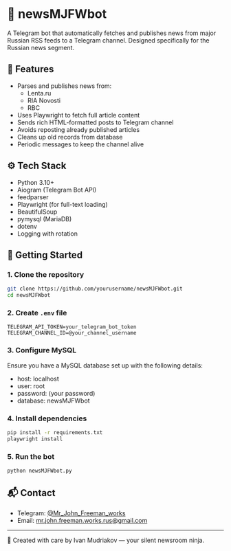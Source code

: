 # 📰 newsMJFWbot

A Telegram bot that automatically fetches and publishes news from major Russian RSS feeds to a Telegram channel. Designed specifically for the Russian news segment.

## 🧩 Features

- Parses and publishes news from:
  - Lenta.ru
  - RIA Novosti
  - RBC
- Uses Playwright to fetch full article content
- Sends rich HTML-formatted posts to Telegram channel
- Avoids reposting already published articles
- Cleans up old records from database
- Periodic messages to keep the channel alive

## ⚙️ Tech Stack

- Python 3.10+
- Aiogram (Telegram Bot API)
- feedparser
- Playwright (for full-text loading)
- BeautifulSoup
- pymysql (MariaDB)
- dotenv
- Logging with rotation

## 🚀 Getting Started

### 1. Clone the repository

```bash
git clone https://github.com/yourusername/newsMJFWbot.git
cd newsMJFWbot
```

### 2. Create `.env` file

```env
TELEGRAM_API_TOKEN=your_telegram_bot_token
TELEGRAM_CHANNEL_ID=@your_channel_username
```

### 3. Configure MySQL

Ensure you have a MySQL database set up with the following details:
- host: localhost
- user: root
- password: (your password)
- database: newsMJFWbot

### 4. Install dependencies

```bash
pip install -r requirements.txt
playwright install
```

### 5. Run the bot

```bash
python newsMJFWbot.py
```

## 📬 Contact

- Telegram: [@Mr_John_Freeman_works](https://t.me/Mr_John_Freeman_works)
- Email: [mr.john.freeman.works.rus@gmail.com](mailto:mr.john.freeman.works.rus@gmail.com)

---

📰 Created with care by Ivan Mudriakov — your silent newsroom ninja.
